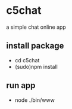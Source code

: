 # c5chat
a simple chat online app

## install package 
- cd c5chat
- (sudo)npm install
## run app 
- node ./bin/www
